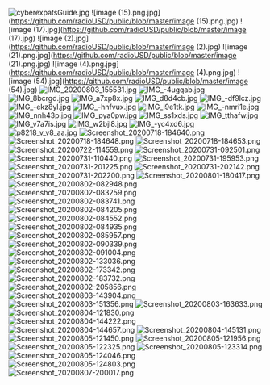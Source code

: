 ![cyberexpatsGuide.jpg](https://github.com/radioUSD/public/blob/master/cyberexpatsGuide.jpg)
![image (15).png.jpg](https://github.com/radioUSD/public/blob/master/image (15).png.jpg)
![image (17).jpg](https://github.com/radioUSD/public/blob/master/image (17).jpg)
![image (2).jpg](https://github.com/radioUSD/public/blob/master/image (2).jpg)
![image (21).png.jpg](https://github.com/radioUSD/public/blob/master/image (21).png.jpg)
![image (4).png.jpg](https://github.com/radioUSD/public/blob/master/image (4).png.jpg)
![image (54).jpg](https://github.com/radioUSD/public/blob/master/image (54).jpg)
![IMG_20200803_155531.jpg](https://github.com/radioUSD/public/blob/master/IMG_20200803_155531.jpg)
![IMG_-4ugqab.jpg](https://github.com/radioUSD/public/blob/master/IMG_-4ugqab.jpg)
![IMG_8bcrgd.jpg](https://github.com/radioUSD/public/blob/master/IMG_8bcrgd.jpg)
![IMG_a7xp8x.jpg](https://github.com/radioUSD/public/blob/master/IMG_a7xp8x.jpg)
![IMG_d8d4cb.jpg](https://github.com/radioUSD/public/blob/master/IMG_d8d4cb.jpg)
![IMG_-df9lcz.jpg](https://github.com/radioUSD/public/blob/master/IMG_-df9lcz.jpg)
![IMG_-ekz8yl.jpg](https://github.com/radioUSD/public/blob/master/IMG_-ekz8yl.jpg)
![IMG_-hnfvux.jpg](https://github.com/radioUSD/public/blob/master/IMG_-hnfvux.jpg)
![IMG_i9e1tk.jpg](https://github.com/radioUSD/public/blob/master/IMG_i9e1tk.jpg)
![IMG_-nmri1e.jpg](https://github.com/radioUSD/public/blob/master/IMG_-nmri1e.jpg)
![IMG_nnh43p.jpg](https://github.com/radioUSD/public/blob/master/IMG_nnh43p.jpg)
![IMG_pya0pw.jpg](https://github.com/radioUSD/public/blob/master/IMG_pya0pw.jpg)
![IMG_ss1xds.jpg](https://github.com/radioUSD/public/blob/master/IMG_ss1xds.jpg)
![IMG_tthafw.jpg](https://github.com/radioUSD/public/blob/master/IMG_tthafw.jpg)
![IMG_v7a7is.jpg](https://github.com/radioUSD/public/blob/master/IMG_v7a7is.jpg)
![IMG_w2bjl8.jpg](https://github.com/radioUSD/public/blob/master/IMG_w2bjl8.jpg)
![IMG_-yc4xd6.jpg](https://github.com/radioUSD/public/blob/master/IMG_-yc4xd6.jpg)
![p8218_v_v8_aa.jpg](https://github.com/radioUSD/public/blob/master/p8218_v_v8_aa.jpg)
![Screenshot_20200718-184640.png](https://github.com/radioUSD/public/blob/master/Screenshot_20200718-184640.png)
![Screenshot_20200718-184648.png](https://github.com/radioUSD/public/blob/master/Screenshot_20200718-184648.png)
![Screenshot_20200718-184653.png](https://github.com/radioUSD/public/blob/master/Screenshot_20200718-184653.png)
![Screenshot_20200722-114559.png](https://github.com/radioUSD/public/blob/master/Screenshot_20200722-114559.png)
![Screenshot_20200731-092501.png](https://github.com/radioUSD/public/blob/master/Screenshot_20200731-092501.png)
![Screenshot_20200731-110440.png](https://github.com/radioUSD/public/blob/master/Screenshot_20200731-110440.png)
![Screenshot_20200731-195953.png](https://github.com/radioUSD/public/blob/master/Screenshot_20200731-195953.png)
![Screenshot_20200731-201225.png](https://github.com/radioUSD/public/blob/master/Screenshot_20200731-201225.png)
![Screenshot_20200731-202142.png](https://github.com/radioUSD/public/blob/master/Screenshot_20200731-202142.png)
![Screenshot_20200731-202200.png](https://github.com/radioUSD/public/blob/master/Screenshot_20200731-202200.png)
![Screenshot_20200801-180417.png](https://github.com/radioUSD/public/blob/master/Screenshot_20200801-180417.png)
![Screenshot_20200802-082948.png](https://github.com/radioUSD/public/blob/master/Screenshot_20200802-082948.png)
![Screenshot_20200802-083259.png](https://github.com/radioUSD/public/blob/master/Screenshot_20200802-083259.png)
![Screenshot_20200802-083741.png](https://github.com/radioUSD/public/blob/master/Screenshot_20200802-083741.png)
![Screenshot_20200802-084205.png](https://github.com/radioUSD/public/blob/master/Screenshot_20200802-084205.png)
![Screenshot_20200802-084552.png](https://github.com/radioUSD/public/blob/master/Screenshot_20200802-084552.png)
![Screenshot_20200802-084935.png](https://github.com/radioUSD/public/blob/master/Screenshot_20200802-084935.png)
![Screenshot_20200802-085957.png](https://github.com/radioUSD/public/blob/master/Screenshot_20200802-085957.png)
![Screenshot_20200802-090339.png](https://github.com/radioUSD/public/blob/master/Screenshot_20200802-090339.png)
![Screenshot_20200802-091004.png](https://github.com/radioUSD/public/blob/master/Screenshot_20200802-091004.png)
![Screenshot_20200802-133036.png](https://github.com/radioUSD/public/blob/master/Screenshot_20200802-133036.png)
![Screenshot_20200802-173342.png](https://github.com/radioUSD/public/blob/master/Screenshot_20200802-173342.png)
![Screenshot_20200802-183732.png](https://github.com/radioUSD/public/blob/master/Screenshot_20200802-183732.png)
![Screenshot_20200802-205856.png](https://github.com/radioUSD/public/blob/master/Screenshot_20200802-205856.png)
![Screenshot_20200803-143904.png](https://github.com/radioUSD/public/blob/master/Screenshot_20200803-143904.png)
![Screenshot_20200803-151356.png](https://github.com/radioUSD/public/blob/master/Screenshot_20200803-151356.png)
![Screenshot_20200803-163633.png](https://github.com/radioUSD/public/blob/master/Screenshot_20200803-163633.png)
![Screenshot_20200804-121830.png](https://github.com/radioUSD/public/blob/master/Screenshot_20200804-121830.png)
![Screenshot_20200804-144222.png](https://github.com/radioUSD/public/blob/master/Screenshot_20200804-144222.png)
![Screenshot_20200804-144657.png](https://github.com/radioUSD/public/blob/master/Screenshot_20200804-144657.png)
![Screenshot_20200804-145131.png](https://github.com/radioUSD/public/blob/master/Screenshot_20200804-145131.png)
![Screenshot_20200805-121450.png](https://github.com/radioUSD/public/blob/master/Screenshot_20200805-121450.png)
![Screenshot_20200805-121956.png](https://github.com/radioUSD/public/blob/master/Screenshot_20200805-121956.png)
![Screenshot_20200805-122325.png](https://github.com/radioUSD/public/blob/master/Screenshot_20200805-122325.png)
![Screenshot_20200805-123314.png](https://github.com/radioUSD/public/blob/master/Screenshot_20200805-123314.png)
![Screenshot_20200805-124046.png](https://github.com/radioUSD/public/blob/master/Screenshot_20200805-124046.png)
![Screenshot_20200805-124803.png](https://github.com/radioUSD/public/blob/master/Screenshot_20200805-124803.png)
![Screenshot_20200807-200017.png](https://github.com/radioUSD/public/blob/master/Screenshot_20200807-200017.png)
